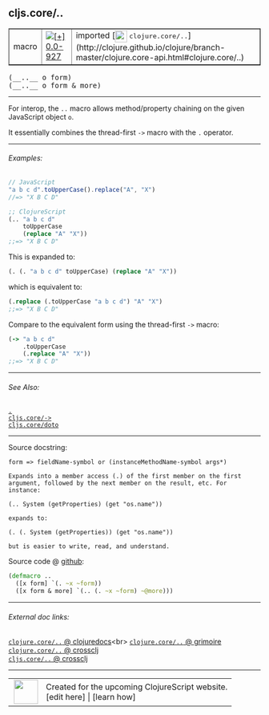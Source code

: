 ## cljs.core/..



 <table border="1">
<tr>
<td>macro</td>
<td><a href="https://github.com/cljsinfo/cljs-api-docs/tree/0.0-927"><img valign="middle" alt="[+] 0.0-927" title="Added in 0.0-927" src="https://img.shields.io/badge/+-0.0--927-lightgrey.svg"></a> </td>
<td>
imported [<img height="24px" valign="middle" src="http://i.imgur.com/1GjPKvB.png"> <samp>clojure.core/..</samp>](http://clojure.github.io/clojure/branch-master/clojure.core-api.html#clojure.core/..)
</td>
</tr>
</table>


 <samp>
(__..__ o form)<br>
</samp>
 <samp>
(__..__ o form & more)<br>
</samp>

---

For interop, the `..` macro allows method/property chaining on the given JavaScript object `o`.

It essentially combines the thread-first `->` macro with the `.` operator.

---

###### Examples:

```js
// JavaScript
"a b c d".toUpperCase().replace("A", "X")
//=> "X B C D"
```

```clj
;; ClojureScript
(.. "a b c d"
    toUpperCase
    (replace "A" "X"))
;;=> "X B C D"
```

This is expanded to:

```clj
(. (. "a b c d" toUpperCase) (replace "A" "X"))
```


which is equivalent to:

```clj
(.replace (.toUpperCase "a b c d") "A" "X")
;;=> "X B C D"
```

Compare to the equivalent form using the thread-first `->` macro:

```clj
(-> "a b c d"
    .toUpperCase
    (.replace "A" "X"))
;;=> "X B C D"
```

---

###### See Also:

[`.`](special_DOT.md)<br>
[`cljs.core/->`](cljs.core_-GT.md)<br>
[`cljs.core/doto`](cljs.core_doto.md)<br>

---


Source docstring:

```
form => fieldName-symbol or (instanceMethodName-symbol args*)

Expands into a member access (.) of the first member on the first
argument, followed by the next member on the result, etc. For
instance:

(.. System (getProperties) (get "os.name"))

expands to:

(. (. System (getProperties)) (get "os.name"))

but is easier to write, read, and understand.
```


Source code @ [github](https://github.com/clojure/clojure/blob/clojure-1.4.0/src/clj/clojure/core.clj#L1511-L1527):

```clj
(defmacro ..
  ([x form] `(. ~x ~form))
  ([x form & more] `(.. (. ~x ~form) ~@more)))
```

<!--
Repo - tag - source tree - lines:

 <pre>
clojure @ clojure-1.4.0
└── src
    └── clj
        └── clojure
            └── <ins>[core.clj:1511-1527](https://github.com/clojure/clojure/blob/clojure-1.4.0/src/clj/clojure/core.clj#L1511-L1527)</ins>
</pre>

-->

---



###### External doc links:

[`clojure.core/..` @ clojuredocs](http://clojuredocs.org/clojure.core/_..)<br>
[`clojure.core/..` @ grimoire](http://conj.io/store/v1/org.clojure/clojure/1.7.0-beta3/clj/clojure.core/../)<br>
[`clojure.core/..` @ crossclj](http://crossclj.info/fun/clojure.core/...html)<br>
[`cljs.core/..` @ crossclj](http://crossclj.info/fun/cljs.core/...html)<br>

---

 <table>
<tr><td>
<img valign="middle" align="right" width="48px" src="http://i.imgur.com/Hi20huC.png">
</td><td>
Created for the upcoming ClojureScript website.<br>
[edit here] | [learn how]
</td></tr></table>

[edit here]:https://github.com/cljsinfo/cljs-api-docs/blob/master/cljsdoc/cljs.core_DOTDOT.cljsdoc
[learn how]:https://github.com/cljsinfo/cljs-api-docs/wiki/cljsdoc-files

<!--

This information was too distracting to show to readers, but I'll leave it
commented here since it is helpful to:

- pretty-print the data used to generate this document
- and show how to retrieve that data



The API data for this symbol:

```clj
{:description "For interop, the `..` macro allows method/property chaining on the given JavaScript object `o`.\n\nIt essentially combines the thread-first `->` macro with the `.` operator.",
 :ns "cljs.core",
 :name "..",
 :signature ["[o form]" "[o form & more]"],
 :history [["+" "0.0-927"]],
 :type "macro",
 :related ["special/." "cljs.core/->" "cljs.core/doto"],
 :full-name-encode "cljs.core_DOTDOT",
 :source {:code "(defmacro ..\n  ([x form] `(. ~x ~form))\n  ([x form & more] `(.. (. ~x ~form) ~@more)))",
          :title "Source code",
          :repo "clojure",
          :tag "clojure-1.4.0",
          :filename "src/clj/clojure/core.clj",
          :lines [1511 1527]},
 :examples [{:id "500658",
             :content "```js\n// JavaScript\n\"a b c d\".toUpperCase().replace(\"A\", \"X\")\n//=> \"X B C D\"\n```\n\n```clj\n;; ClojureScript\n(.. \"a b c d\"\n    toUpperCase\n    (replace \"A\" \"X\"))\n;;=> \"X B C D\"\n```\n\nThis is expanded to:\n\n```clj\n(. (. \"a b c d\" toUpperCase) (replace \"A\" \"X\"))\n```\n\n\nwhich is equivalent to:\n\n```clj\n(.replace (.toUpperCase \"a b c d\") \"A\" \"X\")\n;;=> \"X B C D\"\n```\n\nCompare to the equivalent form using the thread-first `->` macro:\n\n```clj\n(-> \"a b c d\"\n    .toUpperCase\n    (.replace \"A\" \"X\"))\n;;=> \"X B C D\"\n```"}],
 :full-name "cljs.core/..",
 :clj-symbol "clojure.core/..",
 :docstring "form => fieldName-symbol or (instanceMethodName-symbol args*)\n\nExpands into a member access (.) of the first member on the first\nargument, followed by the next member on the result, etc. For\ninstance:\n\n(.. System (getProperties) (get \"os.name\"))\n\nexpands to:\n\n(. (. System (getProperties)) (get \"os.name\"))\n\nbut is easier to write, read, and understand."}

```

Retrieve the API data for this symbol:

```clj
;; from Clojure REPL
(require '[clojure.edn :as edn])
(-> (slurp "https://raw.githubusercontent.com/cljsinfo/cljs-api-docs/catalog/cljs-api.edn")
    (edn/read-string)
    (get-in [:symbols "cljs.core/.."]))
```

-->
